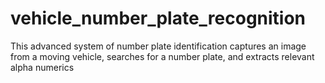 # vehicle_number_plate_recognition
This advanced system of number plate identification captures an image from a moving vehicle, searches for a number plate, and extracts relevant alpha numerics
